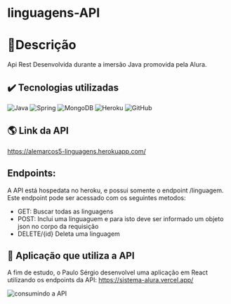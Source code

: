 # linguagens-API

# 📃Descrição
Api Rest Desenvolvida durante a imersão Java promovida pela Alura. 

## ✔️ Tecnologias utilizadas
![Java](https://img.shields.io/badge/java-%23ED8B00.svg?style=for-the-badge&logo=java&logoColor=white)
![Spring](https://img.shields.io/badge/spring-%236DB33F.svg?style=for-the-badge&logo=spring&logoColor=white)
![MongoDB](https://img.shields.io/badge/MongoDB-%234ea94b.svg?style=for-the-badge&logo=mongodb&logoColor=white)
![Heroku](https://img.shields.io/badge/heroku-%23430098.svg?style=for-the-badge&logo=heroku&logoColor=white)
![GitHub](https://img.shields.io/badge/github-%23121011.svg?style=for-the-badge&logo=github&logoColor=white)

## 🌎 Link da API
 https://alemarcos5-linguagens.herokuapp.com/

## Endpoints:

A API está hospedata no heroku, e possui somente o endpoint /linguagem. Este endpoint pode ser acessado com os seguintes metodos:

- GET: Buscar todas as linguagens
- POST: Inclui uma linguaguem e para isto deve ser informado um objeto json no corpo da requisição
- DELETE/{id} Deleta uma linguagem

## 📄 Aplicação que utiliza a API
A fim de estudo, o Paulo Sérgio desenvolvel uma aplicação em React utilizando os endpoints da API:
https://sistema-alura.vercel.app/

![consumindo a API](https://user-images.githubusercontent.com/44748616/181362419-6ff9c227-0d5b-4411-8ba9-e32ea74d5c14.png)



<br>
